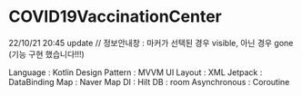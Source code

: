 # COVID19VaccinationCenter
22/10/21 20:45 update // 정보안내창 : 마커가 선택된 경우 visible, 아닌 경우 gone (기능 구현 했습니다!!!)

Language : Kotlin 
Design Pattern : MVVM 
UI Layout : XML
Jetpack : DataBinding 
Map : Naver Map
DI : Hilt 
DB : room
Asynchronous : Coroutine
